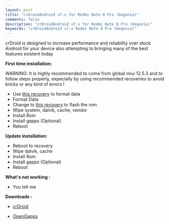 ```yaml
---
layout: post
title: "crDroidAndroid v7.x for Redmi Note 8 Pro (begonia)"
comments: false
description: "crDroidAndroid v7.x for Redmi Note 8 Pro (begonia)"
keywords: "crDroidAndroid v7.x Redmi Note 8 Pro (begonia)"
---
```


crDroid is designed to increase performance and reliability over stock Android for your device also attempting to bringing many of the best features existent today

**First time installation:**

WARNING: It is highly recommended to come from global miui 12.5.3 and to follow steps properly, expecially by using recommended recoveries to avoid bricks or any kind of errors !

* Use [this recovery](https://sourceforge.net/projects/darkjoker360-developements/files/Xiaomi/Redmi%20Note%208%20Pro/recovery.img/download) to format data
* Format Data
* Change to [this recovery](https://www.pling.com/p/1556853/) to flash the rom
* Wipe system, dalvik, cache, vendor
* Install Rom
* Install gapps (Optional)
* Reboot

**Update installation:**

* Reboot to recovery
* Wipe dalvik, cache
* Install Rom
* Install gapps (Optional)
* Reboot

**What's not working :**

 * You tell me


**Downloads :**

 * [crDroid](https://crdroid.net/begonia)

 * [OpenGapps](https://opengapps.org/)
